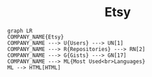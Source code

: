 <h1 align="center">Etsy</h1>

```mermaid
graph LR
COMPANY_NAME{Etsy}
COMPANY_NAME ---> U{Users} ---> UN[1]
COMPANY_NAME ---> R{Repositories} ---> RN[2]
COMPANY_NAME ---> G{Gists} ---> GN[17]
COMPANY_NAME ---> ML{Most Used<br>Languages}
ML --> HTML[HTML]
```
